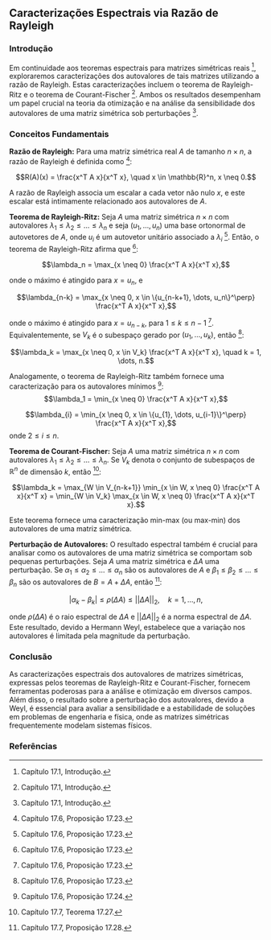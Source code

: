 ## Caracterizações Espectrais via Razão de Rayleigh

### Introdução
Em continuidade aos teoremas espectrais para matrizes simétricas reais [^1], exploraremos caracterizações dos autovalores de tais matrizes utilizando a razão de Rayleigh. Estas caracterizações incluem o teorema de Rayleigh-Ritz e o teorema de Courant-Fischer [^1]. Ambos os resultados desempenham um papel crucial na teoria da otimização e na análise da sensibilidade dos autovalores de uma matriz simétrica sob perturbações [^1].

### Conceitos Fundamentais

**Razão de Rayleigh:** Para uma matriz simétrica real $A$ de tamanho $n \times n$, a razão de Rayleigh é definida como [^21]:

$$R(A)(x) = \frac{x^T A x}{x^T x}, \quad x \in \mathbb{R}^n, x \neq 0.$$

A razão de Rayleigh associa um escalar a cada vetor não nulo $x$, e este escalar está intimamente relacionado aos autovalores de $A$.

**Teorema de Rayleigh-Ritz:** Seja $A$ uma matriz simétrica $n \times n$ com autovalores $\lambda_1 \leq \lambda_2 \leq \dots \leq \lambda_n$ e seja $(u_1, \dots, u_n)$ uma base ortonormal de autovetores de $A$, onde $u_i$ é um autovetor unitário associado a $\lambda_i$ [^21]. Então, o teorema de Rayleigh-Ritz afirma que [^21]:

$$\lambda_n = \max_{x \neq 0} \frac{x^T A x}{x^T x},$$

onde o máximo é atingido para $x = u_n$, e

$$\lambda_{n-k} = \max_{x \neq 0, x \in \{u_{n-k+1}, \dots, u_n\}^\perp} \frac{x^T A x}{x^T x},$$

onde o máximo é atingido para $x = u_{n-k}$, para $1 \leq k \leq n-1$ [^21]. Equivalentemente, se $V_k$ é o subespaço gerado por $(u_1, \dots, u_k)$, então [^21]:

$$\lambda_k = \max_{x \neq 0, x \in V_k} \frac{x^T A x}{x^T x}, \quad k = 1, \dots, n.$$

Analogamente, o teorema de Rayleigh-Ritz também fornece uma caracterização para os autovalores mínimos [^23]:
$$\lambda_1 = \min_{x \neq 0} \frac{x^T A x}{x^T x},$$

$$\lambda_{i} = \min_{x \neq 0, x \in \{u_{1}, \dots, u_{i-1}\}^\perp} \frac{x^T A x}{x^T x},$$
onde $2 \leq i \leq n$.

**Teorema de Courant-Fischer:** Seja $A$ uma matriz simétrica $n \times n$ com autovalores $\lambda_1 \leq \lambda_2 \leq \dots \leq \lambda_n$. Se $V_k$ denota o conjunto de subespaços de $\mathbb{R}^n$ de dimensão $k$, então [^26]:

$$\lambda_k = \max_{W \in V_{n-k+1}} \min_{x \in W, x \neq 0} \frac{x^T A x}{x^T x} = \min_{W \in V_k} \max_{x \in W, x \neq 0} \frac{x^T A x}{x^T x}.$$

Este teorema fornece uma caracterização min-max (ou max-min) dos autovalores de uma matriz simétrica.

**Perturbação de Autovalores:** O resultado espectral também é crucial para analisar como os autovalores de uma matriz simétrica se comportam sob pequenas perturbações. Seja $A$ uma matriz simétrica e $\Delta A$ uma perturbação. Se $\alpha_1 \leq \alpha_2 \leq \dots \leq \alpha_n$ são os autovalores de $A$ e $\beta_1 \leq \beta_2 \leq \dots \leq \beta_n$ são os autovalores de $B = A + \Delta A$, então [^27]:

$$|\alpha_k - \beta_k| \leq \rho(\Delta A) \leq ||\Delta A||_2, \quad k = 1, \dots, n,$$

onde $\rho(\Delta A)$ é o raio espectral de $\Delta A$ e $||\Delta A||_2$ é a norma espectral de $\Delta A$. Este resultado, devido a Hermann Weyl, estabelece que a variação nos autovalores é limitada pela magnitude da perturbação.

### Conclusão

As caracterizações espectrais dos autovalores de matrizes simétricas, expressas pelos teoremas de Rayleigh-Ritz e Courant-Fischer, fornecem ferramentas poderosas para a análise e otimização em diversos campos. Além disso, o resultado sobre a perturbação dos autovalores, devido a Weyl, é essencial para avaliar a sensibilidade e a estabilidade de soluções em problemas de engenharia e física, onde as matrizes simétricas frequentemente modelam sistemas físicos.

### Referências
[^1]: Capítulo 17.1, Introdução.
[^21]: Capítulo 17.6, Proposição 17.23.
[^23]: Capítulo 17.6, Proposição 17.24.
[^26]: Capítulo 17.7, Teorema 17.27.
[^27]: Capítulo 17.7, Proposição 17.28.

<!-- END -->
